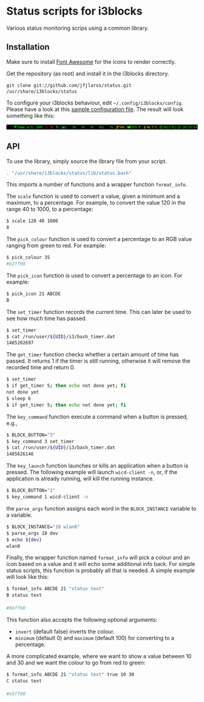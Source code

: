 # Status scripts for i3blocks
Various status monitoring scrips using a common library.

## Installation
Make sure to install [Font Awesome](http://fontawesome.io/) for the icons to
render correctly.

Get the repository (as root) and install it in the i3blocks directory.

    git clone git://github.com/jfjlaros/status.git /usr/share/i3blocks/status

To configure your i3blocks behaviour, edit `~/.config/i3blocks/config`. Please
have a look at this [sample configuration file](i3blocks_config.sample). The
result will look something like this:

![status bar](bar.png)

## API
To use the library, simply source the library file from your script.

```bash
. "/usr/share/i3blocks/status/lib/status.bash"
```

This imports a number of functions and a wrapper function `format_info`.

The `scale` function is used to convert a value, given a minimum and a maximum,
to a percentage. For example, to convert the value 120 in the range 40 to 1000,
to a percentage:

```bash
$ scale 120 40 1000
8
```

The `pick_colour` function is used to convert a percentage to an RGB value
ranging from green to red. For example:

```bash
$ pick_colour 35
#b2ff00
```

The `pick_icon` function is used to convert a percentage to an icon. For
example:

```bash
$ pick_icon 21 ABCDE
B
```

The `set_timer` function records the current time. This can later be used to
see how much time has passed.

```bash
$ set_timer
$ cat /run/user/${UID}/i3/bash_timer.dat
1485202697
```

The `get_timer` function checks whether a certain amount of time has passed. It
returns 1 if the timer is still running, otherwise it will remove the recorded
time and return 0.

```bash
$ set_timer
$ if get_timer 5; then echo not done yet; fi
not done yet
$ sleep 6
$ if get_timer 5; then echo not done yet; fi
```

The `key_command` function execute a command when a button is pressed, e.g.,
```bash
$ BLOCK_BUTTON="3"
$ key_command 3 set_timer
$ cat /run/user/${UID}/i3/bash_timer.dat
1485626146
```

The `key_launch` function launches or kills an application when a button is
pressed. The following example will launch `wicd-client -n`, or, if the
application is already running, will kill the running instance.
```bash
$ BLOCK_BUTTON="1"
$ key_command 1 wicd-client -n
```

the `parse_args` function assigns each word in the `BLOCK_INSTANCE` variable to
a variable.
```bash
$ BLOCK_INSTANCE="10 wlan0"
$ parse_args 10 dev
$ echo ${dev}
wlan0
```

Finally, the wrapper function named `format_info` will pick a colour and an
icon based on a value and it will echo some additional info back. For simple
status scripts, this function is probably all that is needed. A simple example
will look like this:

```bash
$ format_info ABCDE 21 "status text"
B status text

#6bff00
```

This function also accepts the following optional arguments:

- `invert` (default false) inverts the colour.
- `minimum` (default 0) and `maximum` (default 100) for converting to a
  percentage.

A more complicated example, where we want to show a value between 10 and 30 and
we want the colour to go from red to green:

```bash
$ format_info ABCDE 21 "status text" true 10 30
C status text

#e5ff00
```
